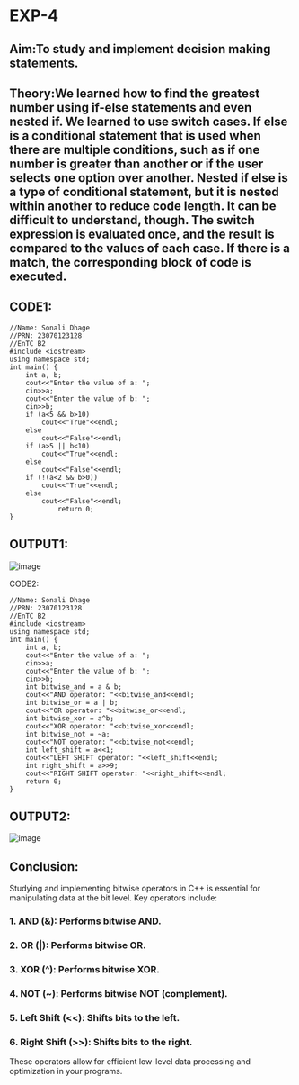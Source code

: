# EXP-4
## Aim:To study and implement decision making statements.

## Theory:We learned how to find the greatest number using if-else statements and even nested if. We learned to use switch cases. If else is a conditional statement that is used when there are multiple conditions, such as if one number is greater than another or if the user selects one option over another. Nested if else is a type of conditional statement, but it is nested within another to reduce code length. It can be difficult to understand, though. The switch expression is evaluated once, and the result is compared to the values of each case. If there is a match, the corresponding block of code is executed.

## CODE1:

```
//Name: Sonali Dhage
//PRN: 23070123128
//EnTC B2
#include <iostream>
using namespace std;
int main() {
	int a, b;
	cout<<"Enter the value of a: ";
    cin>>a;
    cout<<"Enter the value of b: ";
    cin>>b;
    if (a<5 && b>10)
    	cout<<"True"<<endl;
    else
    	cout<<"False"<<endl;
    if (a>5 || b<10)
    	cout<<"True"<<endl;
    else
    	cout<<"False"<<endl;
    if (!(a<2 && b>0))
    	cout<<"True"<<endl;
    else 
    	cout<<"False"<<endl;
			return 0;
}
```

## OUTPUT1:

![image](https://github.com/user-attachments/assets/501ef81f-783b-4eb0-9830-4a62295b1b27)

CODE2:

```
//Name: Sonali Dhage
//PRN: 23070123128
//EnTC B2
#include <iostream>
using namespace std;
int main() {
	int a, b;
	cout<<"Enter the value of a: ";
    cin>>a;
    cout<<"Enter the value of b: ";
    cin>>b;
	int bitwise_and = a & b;
	cout<<"AND operator: "<<bitwise_and<<endl;
	int bitwise_or = a | b;
	cout<<"OR operator: "<<bitwise_or<<endl;
	int bitwise_xor = a^b;
	cout<<"XOR operator: "<<bitwise_xor<<endl;
	int bitwise_not = ~a;
	cout<<"NOT operator: "<<bitwise_not<<endl;
	int left_shift = a<<1;
	cout<<"LEFT SHIFT operator: "<<left_shift<<endl;
	int right_shift = a>>9;
	cout<<"RIGHT SHIFT operator: "<<right_shift<<endl;
	return 0;
}
```

## OUTPUT2:

![image](https://github.com/user-attachments/assets/b4524d93-3ed8-4b11-89a1-34770d368730)

## Conclusion:

Studying and implementing bitwise operators in C++ is essential for manipulating data at the bit level.
Key operators include:

### 1. AND (&): Performs bitwise AND.
### 2. OR (|): Performs bitwise OR.
### 3. XOR (^): Performs bitwise XOR.
### 4. NOT (~): Performs bitwise NOT (complement).
### 5. Left Shift (<<): Shifts bits to the left.
### 6. Right Shift (>>): Shifts bits to the right.
These operators allow for efficient low-level data processing and optimization in your programs.
